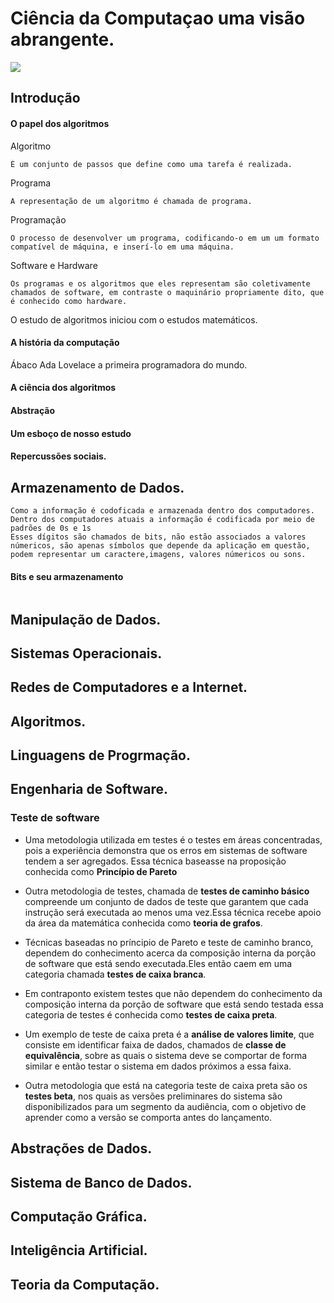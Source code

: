 # Ciência da Computaçao uma visão abrangente.
![](https://images-na.ssl-images-amazon.com/images/I/91V0bBrrhKL.jpg)

## Introdução

#### O papel dos algoritmos

Algoritmo
```
É um conjunto de passos que define como uma tarefa é realizada.
```
Programa
```
A representação de um algoritmo é chamada de programa.
```
Programação
```
O processo de desenvolver um programa, codificando-o em um um formato compatível de máquina, e inserí-lo em uma máquina.
```
Software e Hardware
```
Os programas e os algoritmos que eles representam são coletivamente chamados de software, em contraste o maquinário propriamente dito, que é conhecido como hardware.
```

O estudo de algoritmos iniciou com o estudos matemáticos.

#### A história da computação
Ábaco
Ada Lovelace a primeira programadora do mundo.




#### A ciência dos algoritmos

#### Abstração

#### Um esboço de nosso estudo

#### Repercussões sociais.

## Armazenamento de Dados.
```
Como a informação é codoficada e armazenada dentro dos computadores. Dentro dos computadores atuais a informação é codificada por meio de padrões de 0s e 1s
Esses dígitos são chamados de bits, não estão associados a valores númericos, são apenas símbolos que depende da aplicação em questão, podem representar um caractere,imagens, valores númericos ou sons.
```

#### Bits e seu armazenamento
```

```

## Manipulação de Dados.

## Sistemas Operacionais.

## Redes de Computadores e a Internet.

## Algoritmos.

## Linguagens de Progrmação.

## Engenharia de Software.

### Teste de software
* Uma metodologia utilizada em testes é o testes em áreas concentradas, pois a experiência demonstra
que os erros em sistemas de software tendem a ser agregados. Essa técnica baseasse na proposição conhecida
como **Princípio de Pareto**
* Outra metodologia de testes, chamada de **testes de caminho básico** compreende um conjunto de dados de teste
que garantem que cada instrução será executada ao menos uma vez.Essa técnica recebe apoio da área da matemática 
conhecida como **teoria de grafos**.
* Técnicas baseadas no príncipio de Pareto e teste de caminho branco, dependem do conhecimento acerca da composição
interna da porção de software que está sendo executada.Eles então caem em uma categoria chamada
**testes de caixa branca**.
* Em contraponto existem testes que não dependem do conhecimento da composição interna da porção de software que está sendo 
testada essa categoria de testes é conhecida como **testes de caixa preta**.

* Um exemplo de teste de caixa preta é a **análise de valores limite**, que consiste em identificar faixa de dados, chamados de **classe 
de equivalência**, sobre as quais o sistema deve se comportar de forma similar e então testar o sistema em dados próximos a essa
faixa.
* Outra metodologia que está na categoria teste de caixa preta são os **testes beta**, nos quais as versões preliminares do sistema
são disponibilizados para um segmento da audiência, com o objetivo de aprender como a versão se comporta antes do lançamento.


## Abstrações de Dados.

## Sistema de Banco de Dados.

## Computação Gráfica.

## Inteligência Artificial.

## Teoria da Computação.
